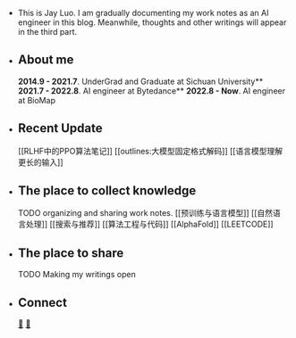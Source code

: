 - This is Jay Luo. I am gradually documenting my work notes as an AI engineer in this blog. Meanwhile, thoughts and other writings will appear in the third part.
- ## About me
  **2014.9 - 2021.7**.    UnderGrad and Graduate  at Sichuan University**
  **2021.7 - 2022.8**.    AI engineer at Bytedance**
  **2022.8 - Now**.         AI engineer at BioMap
- ## Recent Update
  [[RLHF中的PPO算法笔记]]
  [[outlines:大模型固定格式解码]]
  [[语言模型理解更长的输入]]
- ## The place to collect knowledge
  TODO  organizing and sharing work notes.
  [[预训练与语言模型]]
  [[自然语言处理]]
  [[搜索与推荐]]
  [[算法工程与代码]]
  [[AlphaFold]]
  [[LEETCODE]]
- ## The place to share
  TODO Making my writings open
- ## Connect
  [📧](mailto:sculuo96@gmail.com) 
  [🐙](https://github.com/luome)